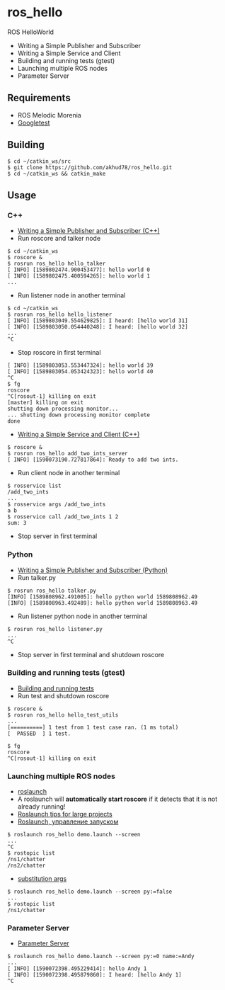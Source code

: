 # ros_hello
ROS HelloWorld

- Writing a Simple Publisher and Subscriber
- Writing a Simple Service and Client
- Building and running tests (gtest)
- Launching multiple ROS nodes
- Parameter Server

## Requirements
- ROS Melodic Morenia
- [Googletest](https://github.com/google/googletest)

## Building
```
$ cd ~/catkin_ws/src
$ git clone https://github.com/akhud78/ros_hello.git
$ cd ~/catkin_ws && catkin_make
```

## Usage
### C++
- [Writing a Simple Publisher and Subscriber (C++)](http://wiki.ros.org/ROS/Tutorials/WritingPublisherSubscriber%28c%2B%2B%29)
- Run roscore and talker node
```
$ cd ~/catkin_ws
$ roscore &
$ rosrun ros_hello hello_talker
[ INFO] [1589802474.900453477]: hello world 0
[ INFO] [1589802475.400594265]: hello world 1
...
```
- Run listener node in another terminal
```
$ cd ~/catkin_ws
$ rosrun ros_hello hello_listener
[ INFO] [1589803049.554629825]: I heard: [hello world 31]
[ INFO] [1589803050.054440248]: I heard: [hello world 32]
...
^C
```
- Stop roscore in first terminal
```
[ INFO] [1589803053.553447324]: hello world 39
[ INFO] [1589803054.053424323]: hello world 40
^C
$ fg
roscore
^C[rosout-1] killing on exit
[master] killing on exit
shutting down processing monitor...
... shutting down processing monitor complete
done
```
- [Writing a Simple Service and Client (C++)](http://wiki.ros.org/ROS/Tutorials/WritingServiceClient%28c%2B%2B%29)
```
$ roscore &
$ rosrun ros_hello add_two_ints_server
[ INFO] [1590073190.727817864]: Ready to add two ints.
```
- Run client node in another terminal
```
$ rosservice list
/add_two_ints
...
$ rosservice args /add_two_ints
a b
$ rosservice call /add_two_ints 1 2
sum: 3
```
- Stop server in first terminal
### Python
- [Writing a Simple Publisher and Subscriber (Python)](http://wiki.ros.org/ROS/Tutorials/WritingPublisherSubscriber%28python%29)
- Run talker.py
```
$ rosrun ros_hello talker.py
[INFO] [1589808962.491005]: hello python world 1589808962.49
[INFO] [1589808963.492489]: hello python world 1589808963.49
```
- Run listener python node in another terminal
```
$ rosrun ros_hello listener.py
...
^C
```
- Stop server in first terminal and shutdown roscore
### Building and running tests (gtest)
- [Building and running tests](http://wiki.ros.org/gtest)
- Run test and shutdown roscore
```
$ roscore &
$ rosrun ros_hello hello_test_utils
...
[==========] 1 test from 1 test case ran. (1 ms total)
[  PASSED  ] 1 test.

$ fg
roscore
^C[rosout-1] killing on exit
```
### Launching multiple ROS nodes
- [roslaunch](http://wiki.ros.org/roslaunch)
- A roslaunch will **automatically start roscore** if it detects that it is not already running!
- [Roslaunch tips for large projects](http://wiki.ros.org/roslaunch/Tutorials/Roslaunch%20tips%20for%20larger%20projects)
- [Roslaunch, управление запуском](http://docs.voltbro.ru/starting-ros/administrirovanie-ros/roslaunch.html)
```
$ roslaunch ros_hello demo.launch --screen
...
^C
$ rostopic list
/ns1/chatter
/ns2/chatter
```
- [substitution args](http://wiki.ros.org/roslaunch/XML)
```
$ roslaunch ros_hello demo.launch --screen py:=false
...
$ rostopic list
/ns1/chatter
```
### Parameter Server
- [Parameter Server](http://wiki.ros.org/roscpp/Overview/Parameter%20Server)
```
$ roslaunch ros_hello demo.launch --screen py:=0 name:=Andy
...
[ INFO] [1590072398.495229414]: hello Andy 1
[ INFO] [1590072398.495879860]: I heard: [hello Andy 1]
^C
```